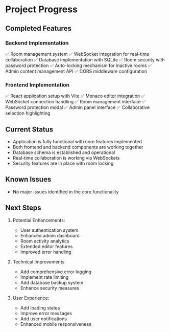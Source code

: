# Project Progress

## Completed Features

### Backend Implementation
✅ Room management system
✅ WebSocket integration for real-time collaboration
✅ Database implementation with SQLite
✅ Room security with password protection
✅ Auto-locking mechanism for inactive rooms
✅ Admin content management API
✅ CORS middleware configuration

### Frontend Implementation
✅ React application setup with Vite
✅ Monaco editor integration
✅ WebSocket connection handling
✅ Room management interface
✅ Password protection modal
✅ Admin panel interface
✅ Collaborative selection highlighting

## Current Status
- Application is fully functional with core features implemented
- Both frontend and backend components are working together
- Database schema is established and operational
- Real-time collaboration is working via WebSockets
- Security features are in place with room locking

## Known Issues
- No major issues identified in the core functionality

## Next Steps
1. Potential Enhancements:
   - User authentication system
   - Enhanced admin dashboard
   - Room activity analytics
   - Extended editor features
   - Improved error handling

2. Technical Improvements:
   - Add comprehensive error logging
   - Implement rate limiting
   - Add database backup system
   - Enhance security measures

3. User Experience:
   - Add loading states
   - Improve error messages
   - Add user notifications
   - Enhanced mobile responsiveness

